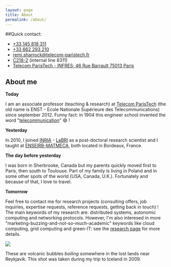 ```yaml
---
layout: page
title: About
permalink: /about/
---
```


##Quick contact:

* <i class="fa fa-phone fa-fw"></i> [+33 145 818 311](tel:+33145818311)<br>
* <i class="fa fa-mobile fa-fw"></i>  [+33 662 293 210](tel:+33662293210)<br>
* <i class="fa fa-envelope-o fa-fw"></i> [remi.sharrock@telecom-paristech.fr](mailto:remi.sharrock@telecom-paristech.fr)<br>
* <i class="fa fa-map-signs fa-fw"></i> [C218-2](http://www.telecom-paristech.fr/fileadmin/documents/pdf/Vivre-ecole/plan_etages.pdf) (internal line 8311)<br>
* <i class="fa fa-university fa-fw"></i> [Telecom ParisTech - INFRES; 46 Rue Barrault  75013 Paris](https://goo.gl/maps/hANbiPAhbwv)<br>



## About me

**Today**

I am an associate professor (teaching &amp; research) at [Telecom ParisTech][1] (the old name is ENST - Ecole Nationale Supérieure des Telecommunications) since september 2012. Funny fact: in 1904 this engineer school invented the word "[telecommunication][2]" :smile: !

**Yesterday**

In 2010, I joined [INRIA][3] - [LaBRI][4] as a post-doctoral research scientist and I taught at [ENSEIRB-MATMECA][5], both located in Bordeaux, France.

**The day before yesterday**

I was born in Sherbrooke, Canada but my parents quickly moved first to Paris, then south to Toulouse. Part of my family is living in Poland and in some other spots of the world (USA, Canada, U.K.). Fortunately and because of that, I love to travel.

**Tomorrow**

Feel free to contact me for research projects (consulting offers, job inquiries, expertise requests, reference requests, getting back in touch) ! The main keywords of my research are: distributed systems, autonomic computing and networking protocols. However, I'm also interesed in more "marketing-buzzing-and-not-so-much-academic" keywords like cloud computing, grid computing and green-IT: see the [research page][6] for more details.

 ![][8]

  These are volcanic bubbles _boiling_ somewhere in the lost lands near Reykjavík. This shot was taken during my trip to Iceland in 2009.

[1]: http://www.telecom-paristech.fr
[2]: http://en.wikipedia.org/wiki/Telecommunication#Etymology
[3]: http://www.inria.fr/en/
[4]: http://www.labri.fr/
[5]: http://www.enseirb-matmeca.fr/
[6]: http://www.remisharrock.fr/research
[8]: https://lh3.googleusercontent.com/-le0eWrmpUsw/SeHrpQIZi0I/AAAAAAAAAnc/Gn8crzpU-HU/s320/IMGP1774.JPG
